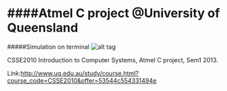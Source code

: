 ####Atmel C project @University of Queensland
============

#####Simulation on terminal
![alt tag](https://github.com/bnerDY/ITEE-UQ/master/C-Introduction%20Computer%20System,%20CSSE2010/1.png)


CSSE2010 Introduction to Computer Systems, Atmel C project, Sem1 2013.

Link:http://www.uq.edu.au/study/course.html?course_code=CSSE2010&offer=53544c554331494e

